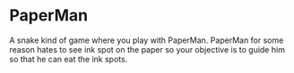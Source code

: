 # PaperMan
A snake kind of game where you play with PaperMan. PaperMan for some reason hates to see ink spot on the paper so your objective is to guide him so that he can eat the ink spots.
